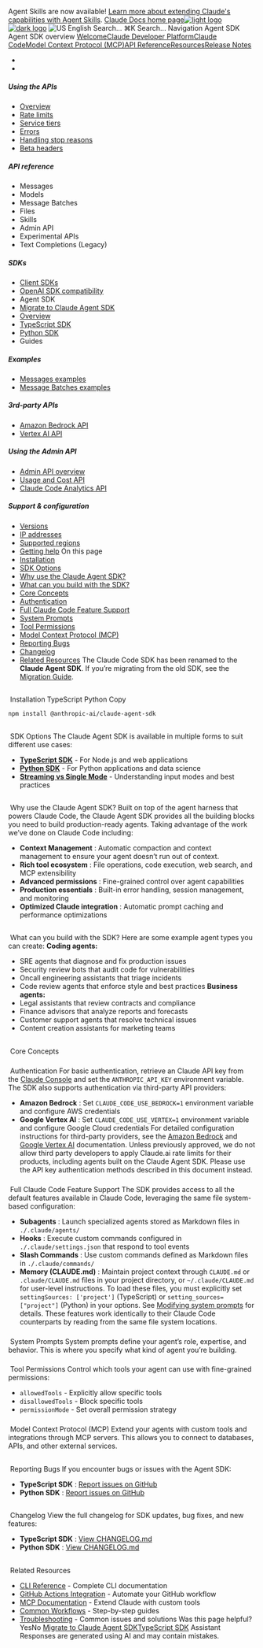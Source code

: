 Agent Skills are now available! [Learn more about extending Claude's capabilities with Agent Skills](/en/docs/agents-and-tools/agent-skills/overview).
[Claude Docs home page![light logo](https://mintcdn.com/anthropic-claude-docs/DcI2Ybid7ZEnFaf0/logo/light.svg?fit=max&auto=format&n=DcI2Ybid7ZEnFaf0&q=85&s=c877c45432515ee69194cb19e9f983a2)![dark logo](https://mintcdn.com/anthropic-claude-docs/DcI2Ybid7ZEnFaf0/logo/dark.svg?fit=max&auto=format&n=DcI2Ybid7ZEnFaf0&q=85&s=f5bb877be0cb3cba86cf6d7c88185216)](/)
![US](https://d3gk2c5xim1je2.cloudfront.net/flags/US.svg)
English
Search...
⌘K
Search...
Navigation
Agent SDK
Agent SDK overview
[Welcome](/en/home)[Claude Developer Platform](/en/docs/intro)[Claude Code](/en/docs/claude-code/overview)[Model Context Protocol (MCP)](/en/docs/mcp)[API Reference](/en/api/messages)[Resources](/en/resources/overview)[Release Notes](/en/release-notes/overview)
* [](/en/docs/intro)
* [](/en/api/overview)
##### Using the APIs
 * [Overview](/en/api/overview)
 * [Rate limits](/en/api/rate-limits)
 * [Service tiers](/en/api/service-tiers)
 * [Errors](/en/api/errors)
 * [Handling stop reasons](/en/api/handling-stop-reasons)
 * [Beta headers](/en/api/beta-headers)
##### API reference
 * Messages
 * Models
 * Message Batches
 * Files
 * Skills
 * Admin API
 * Experimental APIs
 * Text Completions (Legacy)
##### SDKs
 * [Client SDKs](/en/api/client-sdks)
 * [OpenAI SDK compatibility](/en/api/openai-sdk)
 * Agent SDK
 * [Migrate to Claude Agent SDK](/en/docs/claude-code/sdk/migration-guide)
 * [Overview](/en/api/agent-sdk/overview)
 * [TypeScript SDK](/en/api/agent-sdk/typescript)
 * [Python SDK](/en/api/agent-sdk/python)
 * Guides
##### Examples
 * [Messages examples](/en/api/messages-examples)
 * [Message Batches examples](/en/api/messages-batch-examples)
##### 3rd-party APIs
 * [Amazon Bedrock API](/en/api/claude-on-amazon-bedrock)
 * [Vertex AI API](/en/api/claude-on-vertex-ai)
##### Using the Admin API
 * [Admin API overview](/en/api/administration-api)
 * [Usage and Cost API](/en/api/usage-cost-api)
 * [Claude Code Analytics API](/en/api/claude-code-analytics-api)
##### Support & configuration
 * [Versions](/en/api/versioning)
 * [IP addresses](/en/api/ip-addresses)
 * [Supported regions](/en/api/supported-regions)
 * [Getting help](/en/api/getting-help)
On this page
 * [Installation](#installation)
 * [SDK Options](#sdk-options)
 * [Why use the Claude Agent SDK?](#why-use-the-claude-agent-sdk%3F)
 * [What can you build with the SDK?](#what-can-you-build-with-the-sdk%3F)
 * [Core Concepts](#core-concepts)
 * [Authentication](#authentication)
 * [Full Claude Code Feature Support](#full-claude-code-feature-support)
 * [System Prompts](#system-prompts)
 * [Tool Permissions](#tool-permissions)
 * [Model Context Protocol (MCP)](#model-context-protocol-mcp)
 * [Reporting Bugs](#reporting-bugs)
 * [Changelog](#changelog)
 * [Related Resources](#related-resources)
The Claude Code SDK has been renamed to the **Claude Agent SDK**. If you’re migrating from the old SDK, see the [Migration Guide](/en/docs/claude-code/sdk/migration-guide).
## 
[​](#installation)
Installation
TypeScript
Python
Copy
```
npm install @anthropic-ai/claude-agent-sdk
```
## 
[​](#sdk-options)
SDK Options
The Claude Agent SDK is available in multiple forms to suit different use cases:
 * **[TypeScript SDK](/en/api/agent-sdk/typescript)** - For Node.js and web applications
 * **[Python SDK](/en/api/agent-sdk/python)** - For Python applications and data science
 * **[Streaming vs Single Mode](/en/api/agent-sdk/streaming-vs-single-mode)** - Understanding input modes and best practices
## 
[​](#why-use-the-claude-agent-sdk%3F)
Why use the Claude Agent SDK?
Built on top of the agent harness that powers Claude Code, the Claude Agent SDK provides all the building blocks you need to build production-ready agents. Taking advantage of the work we’ve done on Claude Code including:
 * **Context Management** : Automatic compaction and context management to ensure your agent doesn’t run out of context.
 * **Rich tool ecosystem** : File operations, code execution, web search, and MCP extensibility
 * **Advanced permissions** : Fine-grained control over agent capabilities
 * **Production essentials** : Built-in error handling, session management, and monitoring
 * **Optimized Claude integration** : Automatic prompt caching and performance optimizations
## 
[​](#what-can-you-build-with-the-sdk%3F)
What can you build with the SDK?
Here are some example agent types you can create: **Coding agents:**
 * SRE agents that diagnose and fix production issues
 * Security review bots that audit code for vulnerabilities
 * Oncall engineering assistants that triage incidents
 * Code review agents that enforce style and best practices
**Business agents:**
 * Legal assistants that review contracts and compliance
 * Finance advisors that analyze reports and forecasts
 * Customer support agents that resolve technical issues
 * Content creation assistants for marketing teams
## 
[​](#core-concepts)
Core Concepts
### 
[​](#authentication)
Authentication
For basic authentication, retrieve an Claude API key from the [Claude Console](https://console.anthropic.com/) and set the `ANTHROPIC_API_KEY` environment variable. The SDK also supports authentication via third-party API providers:
 * **Amazon Bedrock** : Set `CLAUDE_CODE_USE_BEDROCK=1` environment variable and configure AWS credentials
 * **Google Vertex AI** : Set `CLAUDE_CODE_USE_VERTEX=1` environment variable and configure Google Cloud credentials
For detailed configuration instructions for third-party providers, see the [Amazon Bedrock](/en/docs/claude-code/amazon-bedrock) and [Google Vertex AI](/en/docs/claude-code/google-vertex-ai) documentation.
Unless previously approved, we do not allow third party developers to apply Claude.ai rate limits for their products, including agents built on the Claude Agent SDK. Please use the API key authentication methods described in this document instead.
### 
[​](#full-claude-code-feature-support)
Full Claude Code Feature Support
The SDK provides access to all the default features available in Claude Code, leveraging the same file system-based configuration:
 * **Subagents** : Launch specialized agents stored as Markdown files in `./.claude/agents/`
 * **Hooks** : Execute custom commands configured in `./.claude/settings.json` that respond to tool events
 * **Slash Commands** : Use custom commands defined as Markdown files in `./.claude/commands/`
 * **Memory (CLAUDE.md)** : Maintain project context through `CLAUDE.md` or `.claude/CLAUDE.md` files in your project directory, or `~/.claude/CLAUDE.md` for user-level instructions. To load these files, you must explicitly set `settingSources: ['project']` (TypeScript) or `setting_sources=["project"]` (Python) in your options. See [Modifying system prompts](/en/api/agent-sdk/modifying-system-prompts#method-1-claudemd-files-project-level-instructions) for details.
These features work identically to their Claude Code counterparts by reading from the same file system locations.
### 
[​](#system-prompts)
System Prompts
System prompts define your agent’s role, expertise, and behavior. This is where you specify what kind of agent you’re building.
### 
[​](#tool-permissions)
Tool Permissions
Control which tools your agent can use with fine-grained permissions:
 * `allowedTools` - Explicitly allow specific tools
 * `disallowedTools` - Block specific tools
 * `permissionMode` - Set overall permission strategy
### 
[​](#model-context-protocol-mcp)
Model Context Protocol (MCP)
Extend your agents with custom tools and integrations through MCP servers. This allows you to connect to databases, APIs, and other external services.
## 
[​](#reporting-bugs)
Reporting Bugs
If you encounter bugs or issues with the Agent SDK:
 * **TypeScript SDK** : [Report issues on GitHub](https://github.com/anthropics/claude-agent-sdk-typescript/issues)
 * **Python SDK** : [Report issues on GitHub](https://github.com/anthropics/claude-agent-sdk-python/issues)
## 
[​](#changelog)
Changelog
View the full changelog for SDK updates, bug fixes, and new features:
 * **TypeScript SDK** : [View CHANGELOG.md](https://github.com/anthropics/claude-agent-sdk-typescript/blob/main/CHANGELOG.md)
 * **Python SDK** : [View CHANGELOG.md](https://github.com/anthropics/claude-agent-sdk-python/blob/main/CHANGELOG.md)
## 
[​](#related-resources)
Related Resources
 * [CLI Reference](/en/docs/claude-code/cli-reference) - Complete CLI documentation
 * [GitHub Actions Integration](/en/docs/claude-code/github-actions) - Automate your GitHub workflow
 * [MCP Documentation](/en/docs/claude-code/mcp) - Extend Claude with custom tools
 * [Common Workflows](/en/docs/claude-code/common-workflows) - Step-by-step guides
 * [Troubleshooting](/en/docs/claude-code/troubleshooting) - Common issues and solutions
Was this page helpful?
YesNo
[Migrate to Claude Agent SDK](/en/docs/claude-code/sdk/migration-guide)[TypeScript SDK](/en/api/agent-sdk/typescript)
Assistant
Responses are generated using AI and may contain mistakes.